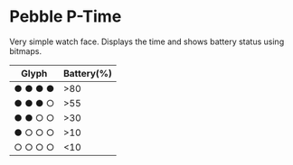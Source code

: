 # Pebble P-Time

Very simple watch face. Displays the time and shows battery status using bitmaps.

| Glyph | Battery(%)|
|---|---|
| ● ● ● ● | >80 |
| ● ● ● ○ | >55 |
| ● ● ○ ○ | >30 |
| ● ○ ○ ○ | >10 |
| ○ ○ ○ ○  | <10 |

